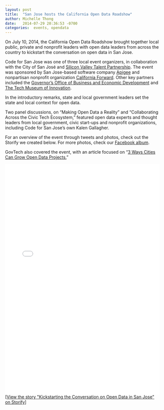```yaml
---
layout: post
title:  "San Jose hosts the California Open Data Roadshow"
author: Michelle Thong
date:   2014-07-29 20:36:53 -0700
categories:  events, opendata
---
```

On July 10, 2014, the California Open Data Roadshow brought together local public, private and nonprofit leaders with open data leaders from across the country to kickstart the conversation on open data in San Jose.  

Code for San Jose was one of three local event organizers, in collaboration with the City of San José and [Silicon Valley Talent Partnership](http://www.svtpca.org/). The event was sponsored by San Jose-based software company [Apigee](http://apigee.com/) and nonpartisan nonprofit organization [California Forward](http://www.cafwd.org/). Other key partners included the [Governor’s Office of Business and Economic Development](http://business.ca.gov/) and [The Tech Museum of Innovation](http://www.thetech.org/).  

In the introductory remarks, state and local government leaders set the state and local context for open data.  

Two panel discussions, on “Making Open Data a Reality” and “Collaborating Across the Civic Tech Ecosystem,” featured open data experts and thought leaders from local government, civic start-ups and nonprofit organizations, including Code for San Jose’s own Kalen Gallagher.  

For an overview of the event through tweets and photos, check out the Storify we created below. For more photos, check our [Facebook album](https://www.facebook.com/media/set/?set=a.855780301118499.1073741833.759380907425106&type=1&l=e99e65a4b6).  

GovTech also covered the event, with an article focused on “[3 Ways Cities Can Grow Open Data Projects.](http://www.govtech.com/data/3-Ways-Cities-Can-Grow-Open-Data-Projects.html)”  

<div class="storify"><iframe src="//storify.com/codeforsanjose/opendatasj/embed?border=false" width="100%" height="750" frameborder="no" allowtransparency="true"></iframe><script src="//storify.com/codeforsanjose/opendatasj.js?border=false"></script><noscript>[<a href="//storify.com/codeforsanjose/opendatasj" target="_blank">View the story "Kickstarting the Conversation on Open Data in San Jose" on Storify</a>]</noscript></div>